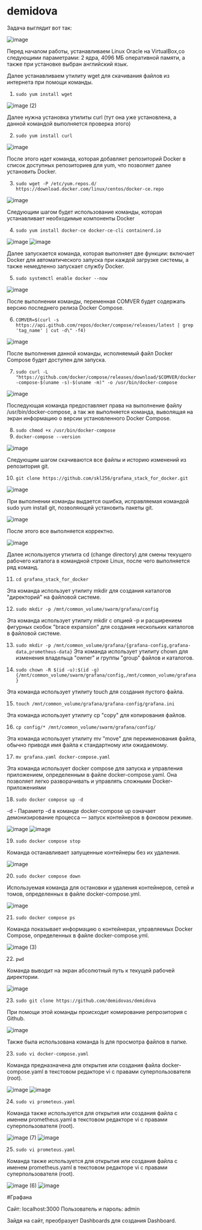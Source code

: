 # demidova

Задача выглядит вот так:

![image](https://github.com/user-attachments/assets/5902559a-27c1-4969-959d-a8b947d8fda4)

Перед началом работы, устанавливаем Linux Oracle на VirtualBox,со следующими параметрами: 2 ядра, 4096 МБ оперативной памяти, а также при установке выбран английский язык.

Далее устанавливаем утилиту wget для скачивания файлов из интернета при помощи команды.

1. `sudo yum install wget`

![image (2)](https://github.com/user-attachments/assets/cca2ec32-d2fd-459d-8d00-d37496f2a3d4)

Далее нужна установка утилиты curl (тут она уже установлена, а данной командой выполняется проверка этого)

2. `sudo yum install curl`

![image](https://github.com/user-attachments/assets/9fce544a-fb43-42a7-ac06-81742c7d9079)

После этого идет команда, которая добавляет репозиторий Docker в список доступных репозиториев для yum, что позволяет далее установить Docker.

3. `sudo wget -P /etc/yum.repos.d/ https://download.docker.com/linux/centos/docker-ce.repo`

![image](https://github.com/user-attachments/assets/b2af44c8-a61a-46d6-bcd5-d58b22cad257)

Следующим шагом будет использование команды, которая устанавливает необходимые компоненты Docker

4. `sudo yum install docker-ce docker-ce-cli containerd.io`

![image](https://github.com/user-attachments/assets/032f30f4-2e6f-47f0-9a79-f82ba71c9575)
![image](https://github.com/user-attachments/assets/aa7a54b3-94db-4999-bcda-8d0a6ea75fb0)

Далее запускается команда, которая выполняет две функции: включает Docker для автоматического запуска при каждой загрузке системы, а также немедленно запускает службу Docker.

5. `sudo systemctl enable docker --now`

![image](https://github.com/user-attachments/assets/2906918a-fc99-4f3a-8c01-b3adab185567)

После выполнении команды, переменная COMVER будет содержать версию последнего релиза Docker Compose.

6. `COMVER=$(curl -s https://api.github.com/repos/docker/compose/releases/latest | grep 'tag_name' | cut -d\" -f4)`

![image](https://github.com/user-attachments/assets/8044af84-2068-4e18-be49-b34e28253b1e)

После выполнения данной команды, исполняемый файл Docker Compose будет доступен для запуска.

7. `sudo curl -L "https://github.com/docker/compose/releases/download/$COMVER/docker-compose-$(uname -s)-$(uname -m)" -o /usr/bin/docker-compose`

![image](https://github.com/user-attachments/assets/8bb379f1-60b2-47df-8c82-e2afbaf0eaf0)

Последующая команда предоставляет права на выполнение файлу /usr/bin/docker-compose, а так же выполняется команда, выволящая на экран информацию о версии установленного Docker Compose.

8. `sudo chmod +x /usr/bin/docker-compose`
9. `docker-compose --version`

![image](https://github.com/user-attachments/assets/5f732e5a-d27c-4faf-aff2-7b59ff336b07)

Следующим шагом скачиваются все файлы и историю изменений из репозитория git.

10. `git clone https://github.com/skl256/grafana_stack_for_docker.git`

![image](https://github.com/user-attachments/assets/8970a322-b207-4387-9bc7-87cf9f13c832)


При выполнении команды выдается ошибка, исправляемая командой sudo yum install git, позволяющей установить пакеты git.

![image](https://github.com/user-attachments/assets/9e340488-bd04-4e26-977b-91b8b54d3217)

После этого все выполняется корректно.

![image](https://github.com/user-attachments/assets/5a2b17eb-9497-4a4d-a744-e0a4ad01a4c7)

Далее используется утилита cd (change directory) для смены текущего рабочего каталога в командной строке Linux, после чего выполняется ряд команд.

11. `cd grafana_stack_for_docker`

Эта команда использует утилиту mkdir для создания каталогов "директорий" на файловой системе.

12. `sudo mkdir -p /mnt/common_volume/swarm/grafana/config`

Эта команда использует утилиту mkdir с опцией -p и расширением фигурных скобок "brace expansion" для создания нескольких каталогов в файловой системе.

13. `sudo mkdir -p /mnt/common_volume/grafana/{grafana-config,grafana-data,prometheus-data}`
Эта команда использует утилиту chown для изменения владельца "owner" и группы "group" файлов и каталогов.

14. `sudo chown -R $(id -u):$(id -g) {/mnt/common_volume/swarm/grafana/config,/mnt/common_volume/grafana}`

Эта команда использует утилиту touch для создания пустого файла.

15. `touch /mnt/common_volume/grafana/grafana-config/grafana.ini`

Эта команда использует утилиту cp "copy" для копирования файлов.

16. `cp config/* /mnt/common_volume/swarm/grafana/config/`

Эта команда использует утилиту mv "move" для переименования файла, обычно приводя имя файла к стандартному или ожидаемому.

17. `mv grafana.yaml docker-compose.yaml`

Эта команда использует docker compose для запуска и управления приложением, определенным в файле docker-compose.yaml. Она позволяет легко разворачивать и управлять сложными Docker-приложениями

18. `sudo docker compose up -d`

-d - Параметр -d в команде docker-compose up означает демонизирование процесса — запуск контейнеров в фоновом режиме.

![image](https://github.com/user-attachments/assets/02180457-23a3-4c8f-991f-21870df72174)
![image](https://github.com/user-attachments/assets/4fd6db97-83f1-44ab-8ac7-5037f8216ebc)

19. `sudo docker compose stop`

Команда останавливает запущенные контейнеры без их удаления.

![image](https://github.com/user-attachments/assets/1780a7b6-d2d3-430f-95e2-146f15475e63)

20. `sudo docker compose down`

Используемая команда для остановки и удаления контейнеров, сетей и томов, определенных в файле docker-compose.yml.

![image](https://github.com/user-attachments/assets/c6e4cb97-da32-4921-ab69-bebe32e95932)

21. `sudo docker compose ps`

Команда показывает информацию о контейнерах, управляемых Docker Compose, определенных в файле docker-compose.yml.

![image (3)](https://github.com/user-attachments/assets/e67a92a6-ab97-4298-b3e7-dead166fd241)

22. `pwd`

Команда выводит на экран абсолютный путь к текущей рабочей директории.

![image](https://github.com/user-attachments/assets/8fccf0ff-80b0-4306-b05d-30db6d36ac67)

23. `sudo git clone https://github.com/demidovas/demidova`

При помощи этой команды происходит комирование репрозитория с Github.

![image](https://github.com/user-attachments/assets/65b35082-eb1a-4d79-9acd-30f72877aa84)

Также была использована команда ls для просмотра файлов в папке.

23. `sudo vi docker-compose.yaml`

Команда предназначена для открытия или создания файла docker-compose.yaml в текстовом редакторе vi с правами суперпользователя (root).

![image](https://github.com/user-attachments/assets/9a5f1463-78d3-479d-acb6-ee22979642bb)
![image](https://github.com/user-attachments/assets/13759659-0868-4a56-9b8e-847602b94c51)

24. `sudo vi prometeus.yaml`

Команда также используется для открытия или создания файла с именем prometheus.yaml в текстовом редакторе vi с правами суперпользователя (root).

![image (7)](https://github.com/user-attachments/assets/e3f4daef-f803-4153-bdc2-8f767b72f036)
![image](https://github.com/user-attachments/assets/6fd77001-63cb-4e96-87f2-a4b1d1cf5f88)

25. `sudo vi prometeus.yaml`

Команда также используется для открытия или создания файла с именем prometheus.yaml в текстовом редакторе vi с правами суперпользователя (root).

![image (6)](https://github.com/user-attachments/assets/16eddc9b-28f4-45ab-b923-9df43bf62a6d)
![image](https://github.com/user-attachments/assets/6bce1916-d062-4ffc-8350-1f7e5595d0ba)

#Графана

Сайт: localhost:3000 Пользователь и пароль: admin

Зайдя на сайт, преобразует Dashboards для создания Dashboard.

